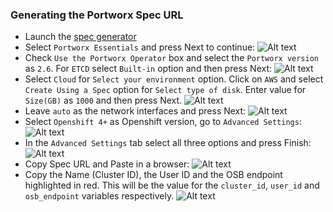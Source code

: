 ### Generating the Portworx Spec URL
* Launch the [spec generator](https://central.portworx.com/specGen/wizard)
* Select `Portworx Essentials` and press Next to continue:
![Alt text](images/essential-enterprise.png)
* Check `Use the Portworx Operator` box and select the `Portworx version` as `2.6`. For `ETCD` select `Built-in` option and then press Next:
![Alt text](images/portworx-version.png)
* Select `Cloud` for `Select your environment` option. Click on `AWS` and select `Create Using a Spec` option for `Select type of disk`.
Enter value for `Size(GB)` as `1000` and then press Next. 
![Alt text](images/cloud-platform.png)
* Leave `auto` as the network interfaces and press Next:
![Alt text](images/network-interface.png)
* Select `Openshift 4+` as Openshift version, go to `Advanced Settings`:
![Alt text](images/openshift-version.png)
* In the `Advanced Settings` tab select all three options and press Finish:
![Alt text](images/Advanced_settings.png)
* Copy Spec URL and Paste in a browser:
![Alt text](images/spec-url.png)
* Copy the Name (Cluster ID), the User ID and the OSB endpoint highlighted in red. This will be the value for the `cluster_id`, `user_id` and `osb_endpoint` variables respectively.
![Alt text](images/esse-cluster-id.png)